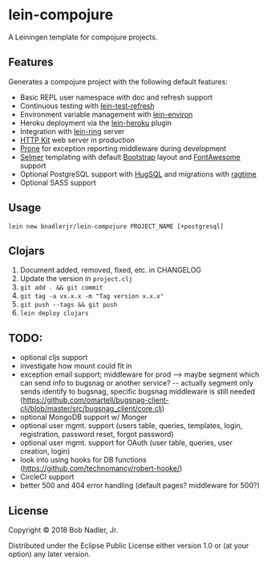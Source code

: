 # lein-compojure

A Leiningen template for compojure projects.

## Features
Generates a compojure project with the following default features:
* Basic REPL user namespace with doc and refresh support
* Continuous testing with [lein-test-refresh](https://github.com/jakemcc/lein-test-refresh)
* Environment variable management with [lein-environ](https://github.com/weavejester/environ)
* Heroku deployment via the [lein-heroku](https://github.com/heroku/lein-heroku) plugin
* Integration with [lein-ring](https://github.com/weavejester/lein-ring) server
* [HTTP Kit](http://www.http-kit.org/) web server in production
* [Prone](https://github.com/magnars/prone) for exception reporting middleware during development
* [Selmer](https://github.com/yogthos/Selmer) templating with default [Bootstrap](https://getbootstrap.com/docs/3.3/) layout and [FontAwesome](https://fontawesome.com/) support
* Optional PostgreSQL support with [HugSQL](https://www.hugsql.org/) and migrations with [ragtime](https://github.com/weavejester/ragtime)
* Optional SASS support

## Usage

`lein new bnadlerjr/lein-compojure PROJECT_NAME [+postgresql]`

## Clojars

1. Document added, removed, fixed, etc. in CHANGELOG
1. Update the version in `project.clj`
1. `git add . && git commit`
1. `git tag -a vx.x.x -m "Tag version x.x.x"`
1. `git push --tags && git push`
1. `lein deploy clojars`

## TODO:
* optional cljs support
* investigate how mount could fit in
* exception email support; middleware for prod --> maybe segment which can send info to bugsnag or another service? -- actually segment only sends identify to bugsnag, specific bugsnag middleware is still needed (https://github.com/omartell/bugsnag-client-clj/blob/master/src/bugsnag_client/core.clj)
* optional MongoDB support w/ Monger
* optional user mgmt. support (users table, queries, templates, login, registration, password reset, forgot password)
* optional user mgmt. support for OAuth (user table, queries, user creation, login)
* look into using hooks for DB functions (https://github.com/technomancy/robert-hooke/)
* CircleCI support
* better 500 and 404 error handling (default pages? middleware for 500?)

## License

Copyright © 2018 Bob Nadler, Jr.

Distributed under the Eclipse Public License either version 1.0 or (at
your option) any later version.
